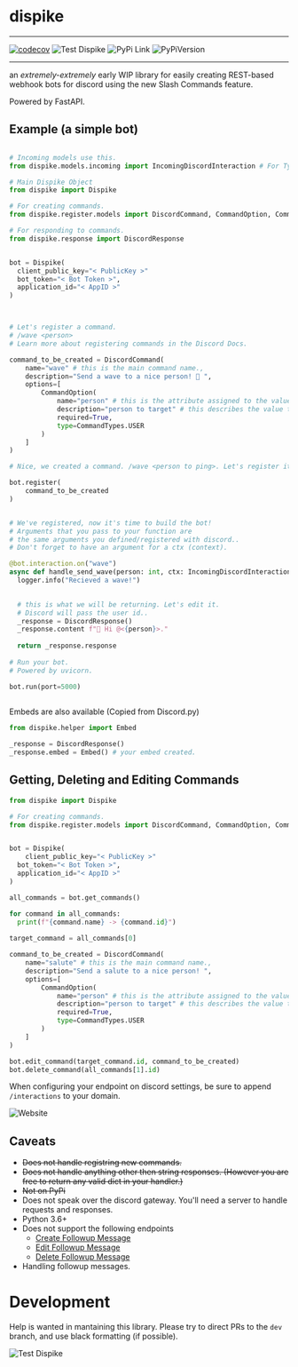 # dispike

***
[![codecov](https://codecov.io/gh/ms7m/dispike/branch/master/graph/badge.svg?token=E5AXLZDP9O)](https://codecov.io/gh/ms7m/dispike) ![Test Dispike](https://github.com/ms7m/dispike/workflows/Test%20Dispike/badge.svg?branch=master) ![PyPi Link](https://img.shields.io/badge/Available%20on%20PyPi-Dispike-blue?logo=pypi&link=%22https://pypi.org/project/dispike%22) ![PyPiVersion](https://img.shields.io/badge/dynamic/json?color=blue&label=PyPi%20Version&query=%24.info.version&url=https%3A%2F%2Fpypi.org%2Fpypi%2Fdispike%2Fjson)

***



an *extremely-extremely* early WIP library for easily creating REST-based webhook bots for discord using the new Slash Commands feature. 

Powered by FastAPI.



## Example (a simple bot)

```python

# Incoming models use this.
from dispike.models.incoming import IncomingDiscordInteraction # For Type Hinting

# Main Dispike Object
from dispike import Dispike

# For creating commands.
from dispike.register.models import DiscordCommand, CommandOption, CommandChoice, CommandTypes

# For responding to commands.
from dispike.response import DiscordResponse


bot = Dispike(
  client_public_key="< PublicKey >"
  bot_token="< Bot Token >",
  application_id="< AppID >"
)



# Let's register a command.
# /wave <person>
# Learn more about registering commands in the Discord Docs.

command_to_be_created = DiscordCommand(
    name="wave" # this is the main command name.,
    description="Send a wave to a nice person! 👋 ",
    options=[
        CommandOption(
            name="person" # this is the attribute assigned to the value passed.,
            description="person to target" # this describes the value to pass,
          	required=True,
            type=CommandTypes.USER
        )
    ]
)

# Nice, we created a command. /wave <person to ping>. Let's register it.

bot.register(
	command_to_be_created
)


# We've registered, now it's time to build the bot! 
# Arguments that you pass to your function are 
# the same arguments you defined/registered with discord..
# Don't forget to have an argument for a ctx (context). 

@bot.interaction.on("wave")
async def handle_send_wave(person: int, ctx: IncomingDiscordInteraction):
  logger.info("Recieved a wave!")
  

  # this is what we will be returning. Let's edit it.
  # Discord will pass the user id..
  _response = DiscordResponse()
  _response.content f"👋 Hi @<{person}>."
  
  return _response.response
  
# Run your bot.
# Powered by uvicorn.

bot.run(port=5000)
    
```
Embeds are also available (Copied from Discord.py)

```python
from dispike.helper import Embed

_response = DiscordResponse()
_response.embed = Embed() # your embed created.
```

## Getting, Deleting and Editing Commands



```python
from dispike import Dispike

# For creating commands.
from dispike.register.models import DiscordCommand, CommandOption, CommandChoice, CommandTypes


bot = Dispike(
	client_public_key="< PublicKey >"
  bot_token="< Bot Token >",
  application_id="< AppID >"
)

all_commands = bot.get_commands()

for command in all_commands:
  print(f"{command.name} -> {command.id}")
 
target_command = all_commands[0]

command_to_be_created = DiscordCommand(
    name="salute" # this is the main command name.,
    description="Send a salute to a nice person! ",
    options=[
        CommandOption(
            name="person" # this is the attribute assigned to the value passed.,
            description="person to target" # this describes the value to pass,
          	required=True,
            type=CommandTypes.USER
        )
    ]
)

bot.edit_command(target_command.id, command_to_be_created)
bot.delete_command(all_commands[1].id)
```



When configuring your endpoint on discord settings, be sure to append ``/interactions`` to your domain.

<p >
    <img
      alt="Website"
      src="./docs/images/domain.png"
    />
</p>

## Caveats

- ~~Does not handle registring new commands.~~
- ~~Does not handle anything other then string responses. (However you are free to return any valid dict in your handler.)~~
- ~~Not on PyPi~~
- Does not speak over the discord gateway. You'll need a server to handle requests and responses.
- Python 3.6+
- Does not support the following endpoints
  - [Create Followup Message](https://discord.com/developers/docs/interactions/slash-commands#create-followup-message)
  - [Edit Followup Message](https://discord.com/developers/docs/interactions/slash-commands#edit-followup-message)
  - [Delete Followup Message](https://discord.com/developers/docs/interactions/slash-commands#delete-followup-message)
- Handling followup messages.



# Development

Help is wanted in mantaining this library. Please try to direct PRs to the ``dev`` branch, and use black formatting (if possible).

![Test Dispike](https://github.com/ms7m/dispike/workflows/Test%20Dispike/badge.svg?branch=dev)
